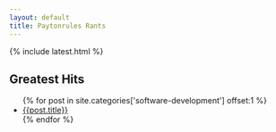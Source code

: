 ```yaml
---
layout: default
title: Paytonrules Rants
---
```


{% include latest.html %}

<h2>Greatest Hits</h2>

<ul>
  {% for post in site.categories['software-development'] offset:1 %}
  <li class="post-link">
    <a href='{{post.url}}'>{{post.title}}</a>
  </li>
  {% endfor %}
</ul>



